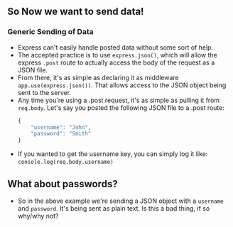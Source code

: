 ## So Now we want to send data!

### Generic Sending of Data

- Express can't easily handle posted data without some sort of help.
- The accepted practice is to use `express.json()`, which will allow the express `.post` route to actually access the body of the request as a JSON file.
- From there, it's as simple as declaring it as middleware `app.use(express.json())`. That allows access to the JSON object being sent to the server.
- Any time you're using a .post request, it's as simple as pulling it from `req.body`. Let's say you posted the following JSON file to a .post route:
  ```javascript
  {
      "username": "John",
      "password": "Smith"
  }
  ```
- If you wanted to get the username key, you can simply log it like: `console.log(req.body.username)`

## What about passwords?

- So in the above example we're sending a JSON object with a `username` and `password`. It's being sent as plain text. Is this a bad thing, if so why/why not?
